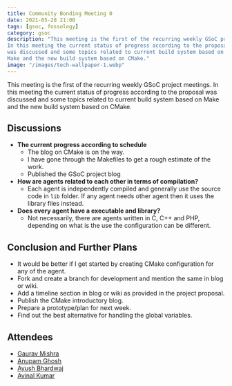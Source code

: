 ```yaml
---
title: Community Bonding Meeting 0
date: 2021-05-28 21:00
tags: [gsoc, fossology]
category: gsoc
description: "This meeting is the first of the recurring weekly GSoC project meetings.
In this meeting the current status of progress according to the proposal
was discussed and some topics related to current build system based on
Make and the new build system based on CMake."
image: "/images/tech-wallpaper-1.webp"
---
```


This meeting is the first of the recurring weekly GSoC project meetings. In this meeting the current status of progress according to the proposal was discussed and some topics related to current build system based on Make and the new build system based on CMake.

## Discussions

- **The current progress according to schedule**
  - The blog on CMake is on the way.
  - I have gone through the Makefiles to get a rough estimate of the
    work.
  - Published the GSoC project blog
- **How are agents related to each other in terms of compilation?**
  - Each agent is independently compiled and generally use the source
    code in `lib` folder. If any agent needs other agent then it uses
    the library files instead.
- **Does every agent have a executable and library?**
  - Not necessarily, there are agents written in C, C++ and PHP,
    depending on what is the use the configuration can be different.

## Conclusion and Further Plans

- It would be better if I get started by creating CMake configuration
  for any of the agent.
- Fork and create a branch for development and mention the same in blog
  or wiki.
- Add a timeline section in blog or wiki as provided in the project
  proposal.
- Publish the CMake introductory blog.
- Prepare a prototype/plan for next week.
- Find out the best alternative for handling the global variables.

## Attendees

- [Gaurav Mishra](https://github.com/GMishx)
- [Anupam Ghosh](https://github.com/ag4ums)
- [Ayush Bhardwaj](https://github.com/hastagAB)
- [Avinal Kumar](https://github.com/avinal)
